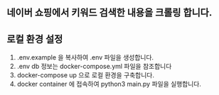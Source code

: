 ## 네이버 쇼핑에서 키워드 검색한 내용을 크롤링 합니다.

## 로컬 환경 설정
1. .env.example 을 복사하여 .env 파일을 생성합니다.
2. .env db 정보는 docker-compose.yml 파일을 참조합니다
3. docker-compose up 으로 로컬 환경을 구축합니다.
4. docker container 에 접속하여 python3 main.py 파일을 실행합니다.
